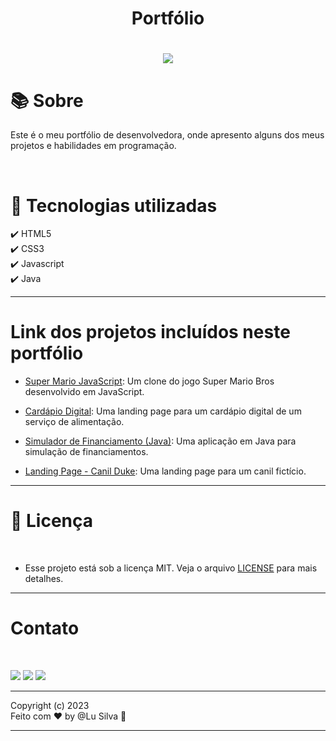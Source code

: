<h1 align="center"><b>Portfólio  </b></h1>
<h1 align="center"><img src="./assets/portfólio.png"></h1>
<h1 >📚  Sobre</h1>
<p> Este é o meu portfólio de desenvolvedora, onde apresento alguns dos meus projetos e habilidades em programação.</p>
<br>

<h1 >🚀  Tecnologias utilizadas</h1>
✔️ HTML5 <br>
✔️ CSS3 <br>
✔️ Javascript <br>
✔️ Java
<br>

---

<h1 > Link dos projetos incluídos neste portfólio </h1>

- [Super Mario JavaScript](https://lusilva710.github.io/SuperMario_JavaScript/): Um clone do jogo Super Mario Bros desenvolvido em JavaScript.

- [Cardápio Digital](https://lusilva710.github.io/LandingPage_FoodService/): Uma landing page para um cardápio digital de um serviço de alimentação.

- [Simulador de Financiamento (Java)](https://github.com/LuSilva710/Calculadora_Financiamento_Java): Uma aplicação em Java para simulação de financiamentos.

- [Landing Page - Canil Duke](https://lusilva710.github.io/CanilDuke/): Uma landing page para um canil fictício.

---

<h1> 📝 Licença </h1><br>

- Esse projeto está sob a licença MIT. Veja o arquivo [LICENSE](https://github.com/LuSilva710/LandingPage_FoodService/blob/main/LICENSE) para mais detalhes.

---
<h1> Contato </h1><br>
<p align="left">
  <a href="https://www.linkedin.com/in/ludmila-silva-s0097/" target="_blank"><img src="https://img.shields.io/badge/-LinkedIn-%230077B5?style=for-the-badge&logo=linkedin&logoColor=white"></a>
  <a href="mailto:lud.carina@gmail.com"><img src="https://img.shields.io/badge/Gmail-D14836?style=for-the-badge&logo=gmail&logoColor=white" target="_blank"></a>
  <a href="https://github.com/LuSilva710"><img src="https://img.shields.io/badge/GitHub-000000?style=for-the-badge&logo=github&logoColor=white target="_blank"></a>
</p>

---
Copyright (c) 2023 <br>
Feito com ♥ by @Lu Silva :wave:

---
